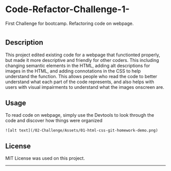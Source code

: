 # Code-Refactor-Challenge-1-
First Challenge for bootcamp. Refactoring code on webpage. 
# <Code-Refactor-Challenge-1 >

## Description


This project edited existing code for a webpage that functionted properly, but made it more descriptive and friendly for other coders. This including changing semantic elements in the HTML, adding alt descriptions for images in the HTML, and adding connotations in the CSS to help understand the function. This allows people who read the code to better understand what each part of the code represents, and also helps with users with visual impairments to understand what the images onscreen are. 


## Usage

To read code on webpage, simply use the Devtools to look through the code and discover how things were organized

    
    ![alt text](/02-Challenge/Assets/01-html-css-git-homework-demo.png)
   
## License

MIT License was used on this project. 

---


